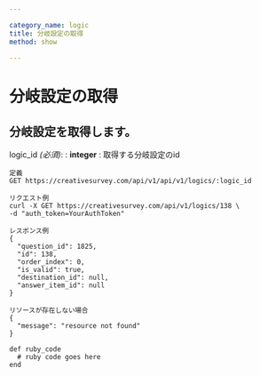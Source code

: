 ```yaml
---

category_name: logic
title: 分岐設定の取得
method: show

---
```


# 分岐設定の取得

## 分岐設定を取得します。

logic_id _(必須)_:
: __integer__
: 取得する分岐設定のid

~~~
定義
GET https://creativesurvey.com/api/v1/api/v1/logics/:logic_id

リクエスト例
curl -X GET https://creativesurvey.com/api/v1/logics/138 \
-d "auth_token=YourAuthToken"

レスポンス例
{
  "question_id": 1825,
  "id": 138,
  "order_index": 0,
  "is_valid": true,
  "destination_id": null,
  "answer_item_id": null
}

リソースが存在しない場合
{
  "message": "resource not found"
}
~~~

~~~
def ruby_code
  # ruby code goes here
end
~~~

